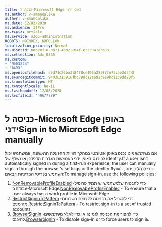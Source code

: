 ```yaml
---
title: כניסה ל-Microsoft Edge באופן ידני
ms.author: v-smandalika
author: v-smandalika
ms.date: 12/03/2020
ms.audience: ITPro
ms.topic: article
ms.service: o365-administration
ROBOTS: NOINDEX, NOFOLLOW
localization_priority: Normal
ms.assetid: 686e8f18-b871-4dd2-864f-8562947ab583
ms.collection: Adm_O365
ms.custom:
- "9003844"
- "6893"
ms.openlocfilehash: c5d71c26ba3584f8ce496a28587fe75cae2d344f
ms.sourcegitcommit: 94036315916fbc79dca2a692c2e9bc1139dd28f6
ms.translationtype: MT
ms.contentlocale: he-IL
ms.lasthandoff: 12/08/2020
ms.locfileid: "49677789"
---
```

# <a name="sign-in-to-microsoft-edge-manually"></a><span data-ttu-id="0e6f5-102">כניסה ל-Microsoft Edge באופן ידני</span><span class="sxs-lookup"><span data-stu-id="0e6f5-102">Sign in to Microsoft Edge manually</span></span>

<span data-ttu-id="0e6f5-103">אם משתמש אינו נכנס באופן אוטומטי במהלך חוויית ההפעלה הראשונה, המשתמש יכול להיכנס באופן ידני באמצעות הגדרות הדפדפן או נשלף של identity.</span><span class="sxs-lookup"><span data-stu-id="0e6f5-103">If a user isn't automatically signed in during a first-run experience, the user can manually sign in through the browser's settings or the identity flyout.</span></span> <span data-ttu-id="0e6f5-104">כדי לנהל כניסה, השתמש בפריטי המדיניות הבאים:</span><span class="sxs-lookup"><span data-stu-id="0e6f5-104">To manage sign-in, use the following policies:</span></span>

1. <span data-ttu-id="0e6f5-105">[NonRemovableProfileEnabled](https://docs.microsoft.com/deployedge/microsoft-edge-policies#nonremovableprofileenabled) -כדי להבטיח שלמשתמש יש תמיד פרופיל עבודה ב-Microsoft Edge.</span><span class="sxs-lookup"><span data-stu-id="0e6f5-105">[NonRemovableProfileEnabled](https://docs.microsoft.com/deployedge/microsoft-edge-policies#nonremovableprofileenabled) - To ensure that a user always has a work profile in Microsoft Edge.</span></span>
2. <span data-ttu-id="0e6f5-106">[RestrictSigninToPattern](https://docs.microsoft.com/deployedge/microsoft-edge-policies#restrictsignintopattern) -כדי להגביל את הכניסה לקבוצת חשבונות מהימנים.</span><span class="sxs-lookup"><span data-stu-id="0e6f5-106">[RestrictSigninToPattern](https://docs.microsoft.com/deployedge/microsoft-edge-policies#restrictsignintopattern) - To restrict sign-in to a set of trusted accounts.</span></span>
3. <span data-ttu-id="0e6f5-107">[BrowserSignin](https://docs.microsoft.com/deployedge/microsoft-edge-policies#browsersignin) -כדי להפוך את הכניסה לזמינה או כדי לאלץ משתמשים להיכנס.</span><span class="sxs-lookup"><span data-stu-id="0e6f5-107">[BrowserSignin](https://docs.microsoft.com/deployedge/microsoft-edge-policies#browsersignin) - To disable sign-in or to force users to sign in.</span></span>


